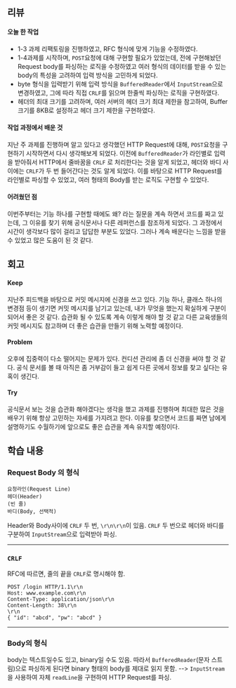 ## 리뷰
#### 오늘 한 작업
- 1-3 과제 리팩토링을 진행하였고, RFC 형식에 맞게 기능을 수정하였다.
- 1-4과제를 시작하며, `POST`요청에 대해 구현할 필요가 있었는데, 전에 구현해놨던 Request body를 파싱하는 로직을 수정하였고 여러 형식의 데이터를 받을 수 있는 body의 특성을  고려하여 입력 방식을 고민하게 되었다.
- byte 형식을 입력받기 위해 입력 방식을 `BufferedReader`에서 `InputStream`으로 변경하였고, 그에 따라 직접 `CRLF`를 읽으며 한줄씩 파싱하는 로직을 구현하였다.
- 헤더의 최대 크기를 고려하며, 여러 서버의 헤더 크기 최대 제한을 참고하여, Buffer 크기를 8KB로 설정하고 헤더 크기 제한을 구현하였다.

#### 작업 과정에서 배운 것
지난 주 과제를 진행하며 알고 있다고 생각했던 HTTP Request에 대해, `POST`요청을 구현하기 시작하면서 다시 생각해보게 되었다. 이전에 `BufferedReader`가 라인별로 입력을 받아줘서 HTTP에서 줄바꿈을 `CRLF`
로 처리한다는 것을 알게 되었고, 헤더와 바디 사이에는 `CRLF`가 두 번 들어간다는 것도 알게 되었다. 이를 바탕으로 HTTP Request를 라인별로 파싱할 수 있었고, 여러 형태의 Body를 받는 로직도 구현할 수 있었다.

#### 어려웠던 점
이번주부터는 기능 하나를 구현할 때에도 왜? 라는 질문을 계속 하면서 코드를 짜고 있는데, 그 이유를 찾기 위해 공식문서나 다른 레퍼런스를 참조하게 되었다. 그 과정에서 시간이 생각보다 많이 걸리고 답답한 부분도 있었다. 그러나 계속 배운다는 느낌을 받을 수 있었고 많은 도움이 된 것 같다.

## 회고
#### Keep
지난주 피드백을 바탕으로 커밋 메시지에 신경을 쓰고 있다. 기능 하나, 클래스 하나의 변경점 등이 생기면 커밋 메시지를 남기고 있는데, 내가 무엇을 했는지 확실하게 구분이 되어서 좋은 것 같다. 습관화 될 수 있도록 계속 이렇게 해야 할 것 같고 다른 교육생들의 커밋 메시지도 참고하며 더 좋은 습관을 만들기 위해 노력할 예정이다.

#### Problem
오후에 집중력이 다소 떨어지는 문제가 있다. 컨디션 관리에 좀 더 신경을 써야 할 것 같다.
공식 문서를 볼 때 아직은 좀 거부감이 들고 쉽게 다른 곳에서 정보를 찾고 싶다는 유혹이 생긴다.

#### Try
공식문서 보는 것을 습관화 해야겠다는 생각을 했고 과제를 진행하며 최대한 많은 것을 배우기 위해 항상 고민하는 자세를 가지려고 한다. 이유를 찾으면서 코드를 짜면 남에게 설명하기도 수월하기에 앞으로도 좋은 습관을 계속 유지할 예정이다.

## 학습 내용
### Request Body 의 형식
```
요청라인(Request Line)
헤더(Header)
(빈 줄)
바디(Body, 선택적)
```
Header와 Body사이에 `CRLF` 두 번, `\r\n\r\n`이 있음.
`CRLF` 두 번으로 헤더와 바디를 구분하여 `InputStream`으로 입력받아 파싱.

---
### `CRLF`
RFC에 따르면, 줄의 끝을 `CRLF`로 명시해야 함.
```http
POST /login HTTP/1.1\r\n
Host: www.example.com\r\n
Content-Type: application/json\r\n
Content-Length: 38\r\n
\r\n
{ "id": "abcd", "pw": "abcd" }
```

---
### Body의 형식
body는 텍스트일수도 있고, binary일 수도 있음.
따라서 `BufferedReader`(문자 스트림)으로 파싱하게 된다면 binary 형태의 body를 제대로 읽지 못함.
--> `InputStream`을 사용하여 자체 `readLine`을 구현하여 HTTP Request를 파싱.